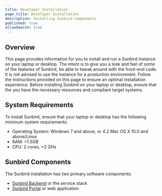 ```yaml
---
title: Developer Installation
page_title: Developer Installation
description: Installing Sunbird Components
published: true
allowSearch: true
---
```


## Overview

This page provides information for you to install and run a Sunbird instance on your laptop or desktop. The intent is to give you a look and feel of some of the features of Sunbird, be able to tweak around with the front-end code. It is not advised to use the instance for a production environment. Follow the instructions provided on this page to ensure an optimal installation experience. Before installing Sunbird on your laptop or desktop, ensure that the you have the necessary resources and compliant target systems. 

## System Requirements

To install Sunbird, ensure that your laptop or desktop has the following minimum system requirements:

- Operating System: Windows 7 and above, or 4.2 Mac OS X 10.0 and above/Linux  
- RAM: >1.5GB
- CPU: 2 cores, >2 GHz

## Sunbird Components

The Sunbird installation has two primary software components:

- [Sunbird Backend](/developer-docs/installation/install_sbbackend) or the service stack
- [Sunbird Portal](/developer-docs/installation/install_sbportal) or web application

